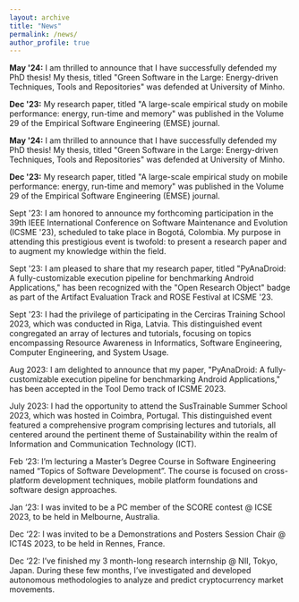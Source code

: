 ```yaml
---
layout: archive
title: "News"
permalink: /news/
author_profile: true
---
```



**May '24:** I am thrilled to announce that I have successfully defended my PhD thesis! My thesis, titled "Green Software in the Large: Energy-driven Techniques, Tools and Repositories" was defended at University of Minho. 

**Dec '23:** My research paper, titled "A large-scale empirical study on mobile performance: energy, run-time and memory" was published in the Volume 29 of the Empirical Software Engineering (EMSE) journal.

**May '24:** I am thrilled to announce that I have successfully defended my PhD thesis! My thesis, titled "Green Software in the Large: Energy-driven Techniques, Tools and Repositories" was defended at University of Minho. 

**Dec '23:** My research paper, titled "A large-scale empirical study on mobile performance: energy, run-time and memory" was published in the Volume 29 of the Empirical Software Engineering (EMSE) journal.

Sept '23: I am honored to announce my forthcoming participation in the 39th IEEE International Conference on Software Maintenance and Evolution (ICSME '23), scheduled to take place in Bogotá, Colombia. My purpose in attending this prestigious event is twofold: to present a research paper and to augment my knowledge within the field.

Sept '23: I am pleased to share that my research paper, titled "PyAnaDroid: A fully-customizable execution pipeline for benchmarking Android Applications," has been recognized with the "Open Research Object" badge as part of the Artifact Evaluation Track and ROSE Festival at ICSME '23.

Sept '23: I had the privilege of participating in the Cerciras Training School 2023, which was conducted in Riga, Latvia. This distinguished event congregated an array of lectures and tutorials, focusing on topics encompassing Resource Awareness in Informatics, Software Engineering, Computer Engineering, and System Usage.

Aug 2023: I am delighted to announce that my paper, "PyAnaDroid: A fully-customizable execution pipeline for benchmarking Android Applications," has been accepted in the Tool Demo track of ICSME 2023.

July 2023: I had the opportunity to attend the SusTrainable Summer School 2023, which was hosted in Coimbra, Portugal. This distinguished event featured a comprehensive program comprising lectures and tutorials, all centered around the pertinent theme of Sustainability within the realm of Information and Communication Technology (ICT).

Feb ‘23: I’m lecturing a Master’s Degree Course in Software Engineering named “Topics of Software Development”. The course is focused on cross-platform development techniques, mobile platform foundations and software design approaches.

Jan ‘23: I was invited to be a PC member of the SCORE contest @ ICSE 2023, to be held in Melbourne, Australia.

Dec ‘22: I was invited to be a Demonstrations and Posters Session Chair @ ICT4S 2023, to be held in Rennes, France.

Dec ‘22: I’ve finished my 3 month-long research internship @ NII, Tokyo, Japan. During these few months, I’ve investigated and developed autonomous methodologies to analyze and predict cryptocurrency market movements.
